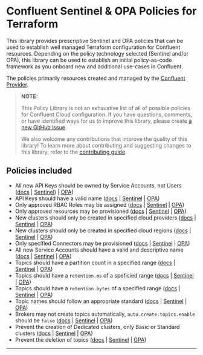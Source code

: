 # Confluent Sentinel & OPA Policies for Terraform

This library provides prescriptive Sentinel and OPA policies that can be used
to establish well managed Terraform configuration for Confluent resources.
Depending on the policy technology selected (Sentinel and/or OPA), this library
can be used to establish an initial policy-as-code framework as you onboard new
and additional use-cases in Confluent.

The policies primarily resources created and managed by the [Confluent Provider](https://registry.terraform.io/providers/confluentinc/confluent/latest).

> **NOTE:**
>
> This Policy Library is not an exhaustive list of all of possible policies for
> Confluent Cloud configuration.  If you have questions, comments, or have
> identified ways for us to improve this library, please create [a new GitHub
> issue](https://github.com/confluentinc/policy-library-confluent-terraform/issues/new/choose).
>
> We also welcome any contributions that improve the quality of this library!
> To learn more about contributing and suggesting changes to this library,
> refer to the [contributing
> guide](https://github.com/confluentinc/policy-library-confluent-terraform/blob/main/CONTRIBUTING.md).

## Policies included

- All new API Keys should be owned by Service Accounts, not Users ([docs](https://github.com/confluentinc/policy-library-confluent-terraform/blob/master/docs/policies/allow_apikey_owned_by_service_account.md) | [Sentinel](https://github.com/confluentinc/policy-library-confluent-terraform/blob/master/policies/allow_apikey_owned_by_service_account/allow_apikey_owned_by_service_account.sentinel)) | [OPA](https://github.com/confluentinc/policy-library-confluent-terraform/blob/master/policies/allow_apikey_owned_by_service_account/allow_apikey_owned_by_service_account.rego))
- API Keys should have a valid name ([docs](https://github.com/confluentinc/policy-library-confluent-terraform/blob/master/docs/policies/allow_apikey_valid_name.md) | [Sentinel](https://github.com/confluentinc/policy-library-confluent-terraform/blob/master/policies/allow_apikey_valid_name/allow_apikey_valid_name.sentinel) | [OPA](https://github.com/confluentinc/policy-library-confluent-terraform/blob/master/policies/allow_apikey_valid_name/allow_apikey_valid_name.rego))
- Only approved RBAC Roles may be assigned ([docs](https://github.com/confluentinc/policy-library-confluent-terraform/blob/master/docs/policies/allow_approved_rbac.md) | [Sentinel](https://github.com/confluentinc/policy-library-confluent-terraform/blob/master/policies/allow_approved_rbac/allow_approved_rbac.sentinel) | [OPA](https://github.com/confluentinc/policy-library-confluent-terraform/blob/master/policies/allow_approved_rbac/allow_approved_rbac.rego))
- Only approved resources may be provisioned ([docs](https://github.com/confluentinc/policy-library-confluent-terraform/blob/master/docs/policies/allow_approved_resources.md) | [Sentinel](https://github.com/confluentinc/policy-library-confluent-terraform/blob/master/policies/allow_approved_resources/allow_approved_resources.sentinel) | [OPA](https://github.com/confluentinc/policy-library-confluent-terraform/blob/master/policies/allow_approved_resources/allow_approved_resources.rego))
- New clusters should only be created in specified cloud providers ([docs](https://github.com/confluentinc/policy-library-confluent-terraform/blob/master/docs/policies/allow_clusters_in_approved_clouds.md) | [Sentinel](https://github.com/confluentinc/policy-library-confluent-terraform/blob/master/policies/allow_clusters_in_approved_clouds/allow_clusters_in_approved_clouds.sentinel) | [OPA](https://github.com/confluentinc/policy-library-confluent-terraform/blob/master/policies/allow_clusters_in_approved_clouds/allow_clusters_in_approved_clouds.rego))
- New clusters should only be created in specified cloud regions ([docs](https://github.com/confluentinc/policy-library-confluent-terraform/blob/master/docs/policies/allow_clusters_in_approved_regions.md) | [Sentinel](https://github.com/confluentinc/policy-library-confluent-terraform/blob/master/policies/allow_clusters_in_approved_regions/allow_clusters_in_approved_regions.sentinel) | [OPA](https://github.com/confluentinc/policy-library-confluent-terraform/blob/master/policies/allow_clusters_in_approved_regions/allow_clusters_in_approved_regions.rego))
- Only specified Connectors may be provisioned ([docs](https://github.com/confluentinc/policy-library-confluent-terraform/blob/master/docs/policies/allow_connectors_approved.md) | [Sentinel](https://github.com/confluentinc/policy-library-confluent-terraform/blob/master/policies/allow_connectors_approved/allow_connectors_approved.sentinel) | [OPA](https://github.com/confluentinc/policy-library-confluent-terraform/blob/master/policies/allow_connectors_approved/allow_connectors_approved.rego))
- All new Service Accounts should have a valid and descriptive name ([docs](https://github.com/confluentinc/policy-library-confluent-terraform/blob/master/docs/policies/allow_service_account_valid_name.md) | [Sentinel](https://github.com/confluentinc/policy-library-confluent-terraform/blob/master/policies/allow_service_account_valid_name/allow_service_account_valid_name.sentinel) | [OPA](https://github.com/confluentinc/policy-library-confluent-terraform/blob/master/policies/allow_service_account_valid_name/allow_service_account_valid_name.rego))
- Topics should have a partition count in a specified range ([docs](https://github.com/confluentinc/policy-library-confluent-terraform/blob/master/docs/policies/allow_topic_custom_partition_count.md) | [Sentinel](https://github.com/confluentinc/policy-library-confluent-terraform/blob/master/policies/allow_topic_custom_partition_count/allow_topic_custom_partition_count.sentinel) | [OPA](https://github.com/confluentinc/policy-library-confluent-terraform/blob/master/policies/allow_topic_custom_partition_count/allow_topic_custom_partition_count.rego))
- Topics should have a `retention.ms` of a speficied range ([docs](https://github.com/confluentinc/policy-library-confluent-terraform/blob/master/docs/policies/allow_topic_custom_retention_period.md) | [Sentinel](https://github.com/confluentinc/policy-library-confluent-terraform/blob/master/policies/allow_topic_custom_retention_period/allow_topic_custom_retention_period.sentinel) | [OPA](https://github.com/confluentinc/policy-library-confluent-terraform/blob/master/policies/allow_topic_custom_retention_period/allow_topic_custom_retention_period.rego))
- Topics should have a `retention.bytes` of a specified range ([docs](https://github.com/confluentinc/policy-library-confluent-terraform/blob/master/docs/policies/allow_topic_custom_retention_size.md) | [Sentinel](https://github.com/confluentinc/policy-library-confluent-terraform/blob/master/policies/allow_topic_custom_retention_size/allow_topic_custom_retention_size.sentinel) | [OPA](https://github.com/confluentinc/policy-library-confluent-terraform/blob/master/policies/allow_topic_custom_retention_size/allow_topic_custom_retention_size.rego))
- Topic names should follow an appropriate standard ([docs](https://github.com/confluentinc/policy-library-confluent-terraform/blob/master/docs/policies/allow_topic_valid_name.md) | [Sentinel](https://github.com/confluentinc/policy-library-confluent-terraform/blob/master/policies/allow_topic_valid_name/allow_topic_valid_name.sentinel) | [OPA](https://github.com/confluentinc/policy-library-confluent-terraform/blob/master/policies/allow_topic_valid_name/allow_topic_valid_name.rego))
- Brokers may not create topics automatically, `auto.create.topics.enable` should be `false` ([docs](https://github.com/confluentinc/policy-library-confluent-terraform/blob/master/docs/policies/deny_auto_create_topics.md) | [Sentinel](https://github.com/confluentinc/policy-library-confluent-terraform/blob/master/policies/deny_auto_create_topics/deny_auto_create_topics.sentinel) | [OPA](https://github.com/confluentinc/policy-library-confluent-terraform/blob/master/policies/deny_auto_create_topics/deny_auto_create_topics.rego))
- Prevent the creation of Dedicated clusters, only Basic or Standard clusters ([docs](https://github.com/confluentinc/policy-library-confluent-terraform/blob/master/docs/policies/deny_dedicated_cluster_creation.md) | [Sentinel](https://github.com/confluentinc/policy-library-confluent-terraform/blob/master/policies/deny_dedicated_cluster_creation/deny_dedicated_cluster_creation.sentinel) | [OPA](https://github.com/confluentinc/policy-library-confluent-terraform/blob/master/policies/deny_dedicated_cluster_creation/deny_dedicated_cluster_creation.rego))
- Prevent the deletion of topics ([docs](https://github.com/confluentinc/policy-library-confluent-terraform/blob/master/docs/policies/deny_topic_deletion.md) | [Sentinel](https://github.com/confluentinc/policy-library-confluent-terraform/blob/master/policies/deny_topic_deletion/deny_topic_deletion.sentinel) | [OPA](https://github.com/confluentinc/policy-library-confluent-terraform/blob/master/policies/deny_topic_deletion/deny_topic_deletion.rego))

---
